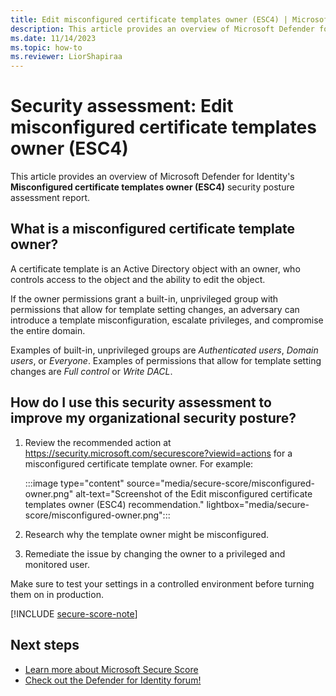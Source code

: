 ```yaml
---
title: Edit misconfigured certificate templates owner (ESC4) | Microsoft Defender for Identity
description: This article provides an overview of Microsoft Defender for Identity's misconfigured certificate templates owner (ESC4) security posture assessment report.
ms.date: 11/14/2023
ms.topic: how-to
ms.reviewer: LiorShapiraa
---
```


# Security assessment: Edit misconfigured certificate templates owner (ESC4)

This article provides an overview of Microsoft Defender for Identity's **Misconfigured certificate templates owner (ESC4)** security posture assessment report.

## What is a misconfigured certificate template owner?

A certificate template is an Active Directory object with an owner, who controls access to the object and the ability to edit the object.

If the owner permissions grant a built-in, unprivileged group with permissions that allow for template setting changes, an adversary can introduce a template misconfiguration, escalate privileges, and compromise the entire domain. 

Examples of built-in, unprivileged groups are *Authenticated users*, *Domain users*, or *Everyone*. Examples of permissions that allow for template setting changes are *Full control* or *Write DACL*.


## How do I use this security assessment to improve my organizational security posture?

1. Review the recommended action at <https://security.microsoft.com/securescore?viewid=actions> for a misconfigured certificate template owner.  For example:

    :::image type="content" source="media/secure-score/misconfigured-owner.png" alt-text="Screenshot of the Edit misconfigured certificate templates owner (ESC4) recommendation." lightbox="media/secure-score/misconfigured-owner.png":::

1. Research why the template owner might be misconfigured.
1. Remediate the issue by changing the owner to a privileged and monitored user.

Make sure to test your settings in a controlled environment before turning them on in production.

[!INCLUDE [secure-score-note](../includes/secure-score-note.md)]


## Next steps

- [Learn more about Microsoft Secure Score](/microsoft-365/security/defender/microsoft-secure-score)
- [Check out the Defender for Identity forum!](<https://aka.ms/MDIcommunity>)
